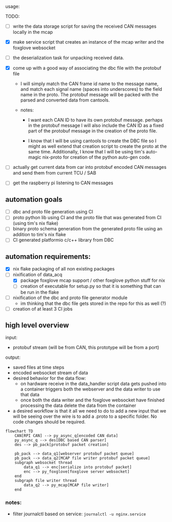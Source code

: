 usage: 

TODO:

- [ ] write the data storage script for saving the received CAN messages locally in the mcap 
- [x] make service script that creates an instance of the mcap writer and the foxglove websocket
- [ ] the deserialization task for unpacking received data.
- [x] come up with a good way of associating the dbc file with the protobuf file

    - I will simply match the CAN frame id name to the message name, and match each signal name (spaces into underscores) to the field name in the proto. The protobuf message will be packed with the parsed and converted data from cantools.
    
    - notes:
        - I want each CAN ID to have its own protobuf message. perhaps in the protobuf message I will also include the CAN ID as a fixed part of the protobuf message in the creation of the proto file.
       
        - I know that I will be using cantools to create the DBC file so I might as well extend that creation script to create the proto at the same time. Additionally, I know that I will be using tim's auto-magic nix-proto for creation of the python auto-gen code.

- [ ] actually get current data from car into protobuf encoded CAN messages and send them from current TCU / SAB
- [ ] get the raspberry pi listening to CAN messages

## automation goals
- [ ] dbc and proto file generation using CI
- [ ] proto python lib using CI and the proto file that was generated from CI (using tim's nix flake)
- [ ] binary proto schema generation from the generated proto file using an addition to tim's nix flake
- [ ] CI generated platformio c/c++ library from DBC

## automation requirements:
- [x] nix flake packaging of all non existing packages
- [ ] nixification of data_acq
    - [x] package foxglove mcap support / other foxglove python stuff for nix
    - [ ] creation of executable for setup.py so that it is something that can be run in the flake

- [ ] nixification of the dbc and proto file generator module
    - im thinking that the dbc file gets stored in the repo for this as well (?)
- [ ] creation of at least 3 CI jobs

## high level overview
input: 
- protobuf stream (will be from CAN, this prototype will be from a port)

output: 
- saved files at time steps
- encoded websocket stream of data
- desired behavior for the data flow:
    - on hardware receive in the data_handler script data gets pushed into a container triggers both the webserver and the data writer to use that data
    - once both the data writer and the foxglove websocket have finished processing the data delete the data from the container
- a desired workflow is that it all we need to do to add a new input that we will be seeing over the wire is to add a .proto to a specific folder. No code changes should be required.

```mermaid
flowchart TD
    CAN[RPI CAN] --> py_async_q[encoded CAN data]
    py_async_q --> des[DBC based CAN parser] 
    des --> pb_pack[protobuf packet creation]
    
    pb_pack --> data_q1[webserver protobuf packet queue]
    pb_pack --> data_q2[MCAP file writer protobuf packet queue]
    subgraph websocket thread
        data_q1 --> enc[serialize into protobuf packet]
        enc --> py_foxglove[foxglove server websocket]
    end
    subgraph file writer thread
        data_q2 --> py_mcap[MCAP file writer]
    end
```

### notes:
- filter journalctl based on service: `journalctl -u nginx.service`
